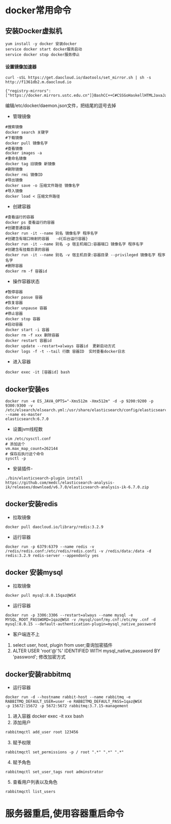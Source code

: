 # docker常用命令

##  安装Docker虚拟机

```shell
yum install -y docker 安装docker
service docker start docker服务启动
service docker stop docker服务停止
```

#### 设置镜像加速器

```shell
curl -sSL https://get.daocloud.io/daotools/set_mirror.sh | sh -s http://f1361db2.m.daocloud.io
```

```shell
{"registry-mirrors":["https://docker.mirrors.ustc.edu.cn"]}BashCC++C#CSSGoHaskellHTMLJavaJavaScriptJSONJSXkotlinPHPPowerShellPythonRubyRustSQLSwiftTypeScriptXML
```

编辑/etc/docker/daemon.json文件，把结尾的逗号去掉

- 管理镜像

```shell
#搜索镜像
docker search 关键字
#下载镜像
docker pull 镜像名字
#查看镜像
docker images -a 
#重命名镜像
docker tag 旧镜像 新镜像
#删除镜像
docker rmi 镜像ID
#导出镜像
docker save -o 压缩文件路径 镜像名字
#导入镜像
docker load < 压缩文件路径
```
-  创建容器

```shell
#查看运行的容器
docker ps 查看运行的容器
#创建普通容器
docker run -it --name 别名 镜像名字 程序名字
#创建含有端口映射的容器   -d{后台运行容器}
docker run -it --name 别名 -p 宿主机端口:容器端口 镜像名字 程序名字
#创建含有挂载目录的容器
docker run -it --name 别名 -v 宿主机目录:容器目录 --privileged 镜像名字 程序名字
#删除容器
docker rm -f 容器id
```

- 操作容器状态

```shell
#暂停容器
docker pasue 容器
#恢复容器
docker unpause 容器
#停止容器
docker stop 容器
#启动容器
docker start -i 容器
docker rm -f xxx 删除容器 
docker restart 容器id
docker update --restart=always 容器id  更新启动方式
docker logs -f -t --tail 行数 容器ID  实时查看docker日志
```

- 进入容器

```shell
docker exec -it [容器id] bash
```

## docker安装es

```shell
docker run -e ES_JAVA_OPTS="-Xms512m -Xmx512m" -d -p 9200:9200 -p 9300:9300 -v /etc/elsearch/elsearch.yml:/usr/share/elasticsearch/config/elasticsearch.yml --name es-master
elasticsearch:6.7.0
```

- 设置jvm线程数

```shell
vim /etc/sysctl.conf
# 添加这个
vm.max_map_count=262144 
# 保存后执行这个命令
sysctl -p
```

- 安装插件-

```shell
./bin/elasticsearch-plugin install https://github.com/medcl/elasticsearch-analysis-ik/releases/download/v6.7.0/elasticsearch-analysis-ik-6.7.0.zip
```


## docker安装redis

- 拉取镜像

```shell
docker pull daocloud.io/library/redis:3.2.9
```

- 运行容器

```shell
docker run -p 6379:6379 --name redis -v /redis/redis.conf:/etc/redis/redis.confi -v /redis/data:/data -d  redis:3.2.9 redis-server --appendonly yes
```

## docker 安装mysql
- 拉取镜像

```shell
docker pull mysql:8.0.15qaz@WSX
```
- 运行容器
```
docker run -p 3306:3306 --restart=always --name mysql -e MYSQL_ROOT_PASSWORD=1qaz@WSX -v /mysql/conf/my.cnf:/etc/my .cnf -d mysql:8.0.15 --default-authentication-plugin=mysql_native_password 
```
>

- 客户端连不上
1. select user, host, plugin from user;查询加密插件
2. ALTER USER 'root'@'%' IDENTIFIED WITH mysql_native_password BY 'password'; 修改加密方式

## docker安装rabbitmq
- 运行容器
```shell
docker run -d --hostname rabbit-host --name rabbitmq -e RABBITMQ_DEFAULT_USER=user -e RABBITMQ_DEFAULT_PASS=1qaz@WSX
-p 15672:15672 -p 5672:5672 rabbitmq:3.7.15-management
```

1. 进入容器 docker exec -it xxx bash
2. 添加用户
```cmd
rabbitmqctl add_user root 123456 
```
3. 赋予权限
```shell
rabbitmqctl set_permissions -p / root ".*" ".*" ".*"
```
4. 赋予角色
```
rabbitmqctl set_user_tags root adminstrator
```
5. 查看用户列表以及角色

```
rabbitmqctl list_users
```

# **服务器重启,使用容器重启命令**